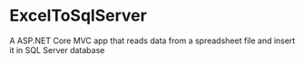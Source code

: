 # ExcelToSqlServer

A ASP.NET Core MVC app that reads data from a spreadsheet file and insert it in SQL Server database
